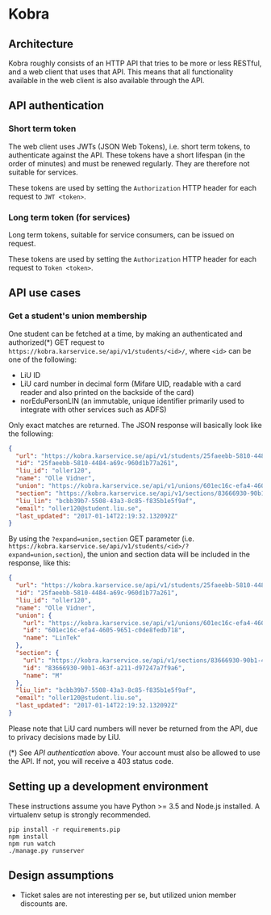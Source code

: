 Kobra
=====

Architecture
------------
Kobra roughly consists of an HTTP API that tries to be more or less RESTful, and
a web client that uses that API. This means that all functionality available in 
the web client is also available through the API. 

API authentication
------------------
### Short term token
The web client uses JWTs (JSON Web Tokens), i.e. short term tokens, to 
authenticate against the API. These tokens have a short lifespan (in the order 
of minutes) and must be renewed regularly. They are therefore not suitable for 
services.

These tokens are used by setting the `Authorization` HTTP header for each request 
to `JWT <token>`.

### Long term token (for services)
Long term tokens, suitable for service consumers, can be issued on request.

These tokens are used by setting the `Authorization` HTTP header for each request 
to `Token <token>`.

API use cases
-------------
### Get a student's union membership
One student can be fetched at a time, by making an authenticated and authorized(*) GET request to 
`https://kobra.karservice.se/api/v1/students/<id>/`, where `<id>` can be one of 
the following:

* LiU ID
* LiU card number in decimal form (Mifare UID, readable with a card reader and 
also printed on the backside of the card)
* norEduPersonLIN (an immutable, unique identifier primarily used to integrate 
with other services such as ADFS)

Only exact matches are returned. The JSON response will basically look like the 
following:

```json
{
  "url": "https://kobra.karservice.se/api/v1/students/25faeebb-5810-4484-a69c-960d1b77a261/",
  "id": "25faeebb-5810-4484-a69c-960d1b77a261",
  "liu_id": "oller120",
  "name": "Olle Vidner",
  "union": "https://kobra.karservice.se/api/v1/unions/601ec16c-efa4-4605-9651-c0de8fedb718/",
  "section": "https://kobra.karservice.se/api/v1/sections/83666930-90b1-463f-a211-d97247a7f9a6/",
  "liu_lin": "bcbb39b7-5508-43a3-8c85-f835b1e5f9af",
  "email": "oller120@student.liu.se",
  "last_updated": "2017-01-14T22:19:32.132092Z"
}
```

By using the `?expand=union,section` GET parameter (i.e. 
`https://kobra.karservice.se/api/v1/students/<id>/?expand=union,section`), the 
union and section data will be included in the response, like this:

```json
{
  "url": "https://kobra.karservice.se/api/v1/students/25faeebb-5810-4484-a69c-960d1b77a261/",
  "id": "25faeebb-5810-4484-a69c-960d1b77a261",
  "liu_id": "oller120",
  "name": "Olle Vidner",
  "union": {
    "url": "https://kobra.karservice.se/api/v1/unions/601ec16c-efa4-4605-9651-c0de8fedb718/",
    "id": "601ec16c-efa4-4605-9651-c0de8fedb718",
    "name": "LinTek"
  },
  "section": {
    "url": "https://kobra.karservice.se/api/v1/sections/83666930-90b1-463f-a211-d97247a7f9a6/",
    "id": "83666930-90b1-463f-a211-d97247a7f9a6",
    "name": "M"
  },
  "liu_lin": "bcbb39b7-5508-43a3-8c85-f835b1e5f9af",
  "email": "oller120@student.liu.se",
  "last_updated": "2017-01-14T22:19:32.132092Z"
}
```

Please note that LiU card numbers will never be returned from the API, due to 
privacy decisions made by LiU.

(*) See *API authentication* above. Your account must also be allowed to use the 
API. If not, you will receive a 403 status code.

Setting up a development environment
------------------------------------
These instructions assume you have Python >= 3.5 and Node.js installed. A 
virtualenv setup is strongly recommended. 

    pip install -r requirements.pip
    npm install
    npm run watch
    ./manage.py runserver

Design assumptions
------------------
* Ticket sales are not interesting per se, but utilized union member discounts 
are.

